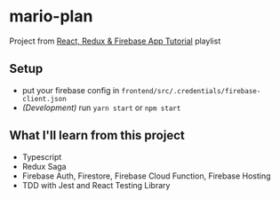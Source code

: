 # mario-plan

Project from [React, Redux & Firebase App Tutorial](https://www.youtube.com/playlist?list=PL4cUxeGkcC9iWstfXntcj8f-dFZ4UtlN3) playlist

## Setup

- put your firebase config in `frontend/src/.credentials/firebase-client.json`
- _(Development)_ run `yarn start` or `npm start`

## What I'll learn from this project

- Typescript
- Redux Saga
- Firebase Auth, Firestore, Firebase Cloud Function, Firebase Hosting
- TDD with Jest and React Testing Library
